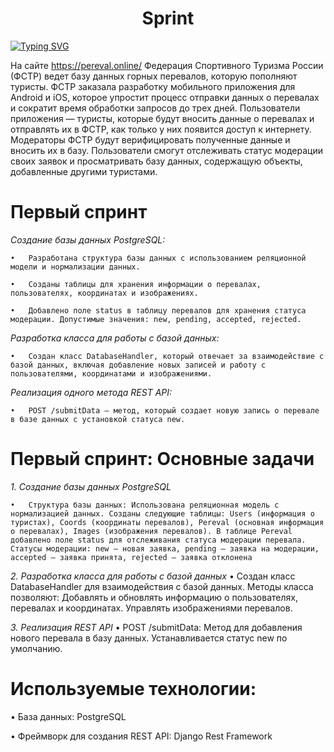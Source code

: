 <h1 align="center">Sprint </h1>

[![Typing SVG](https://readme-typing-svg.herokuapp.com?color=%2336BCF7&lines=Проект+Pereval)](https://git.io/typing-svg)

На сайте https://pereval.online/ Федерация Спортивного Туризма России (ФСТР) ведет базу данных горных перевалов, которую пополняют туристы. ФСТР заказала разработку мобильного приложения для Android и iOS, которое упростит процесс отправки данных о перевалах и сократит время обработки запросов до трех дней.
Пользователи приложения — туристы, которые будут вносить данные о перевалах и отправлять их в ФСТР, как только у них появится доступ к интернету. Модераторы ФСТР будут верифицировать полученные данные и вносить их в базу. Пользователи смогут отслеживать статус модерации своих заявок и просматривать базу данных, содержащую объекты, добавленные другими туристами.

# Первый спринт


_Создание базы данных PostgreSQL:_


    •	Разработана структура базы данных с использованием реляционной модели и нормализации данных.

    •	Созданы таблицы для хранения информации о перевалах, пользователях, координатах и изображениях.

    •	Добавлено поле status в таблицу перевалов для хранения статуса модерации. Допустимые значения: new, pending, accepted, rejected.


_Разработка класса для работы с базой данных:_

    •	Создан класс DatabaseHandler, который отвечает за взаимодействие с базой данных, включая добавление новых записей и работу с пользователями, координатами и изображениями.


_Реализация одного метода REST API:_

    •	POST /submitData — метод, который создает новую запись о перевале в базе данных с установкой статуса new.

# Первый спринт: Основные задачи

_1. Создание базы данных PostgreSQL_

    •	Структура базы данных: Использована реляционная модель с нормализацией данных. Созданы следующие таблицы: Users (информация о туристах), Coords (координаты перевалов), Pereval (основная информация о перевалах), Images (изображения перевалов). В таблице Pereval добавлено поле status для отслеживания статуса модерации перевала. Статусы модерации: new — новая заявка, pending — заявка на модерации, accepted — заявка принята, rejected — заявка отклонена

_2. Разработка класса для работы с базой данных_
    •	Создан класс DatabaseHandler для взаимодействия с базой данных. Методы класса позволяют: Добавлять и обновлять информацию о пользователях, перевалах и координатах. Управлять изображениями перевалов.

_3. Реализация REST API_
    •	POST /submitData: Метод для добавления нового перевала в базу данных. Устанавливается статус new по умолчанию.

# Используемые технологии:

•	База данных: PostgreSQL

•	Фреймворк для создания REST API: Django Rest Framework

